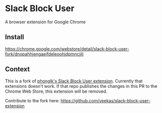 # Slack Block User

A browser extension for Google Chrome

## Install

https://chrome.google.com/webstore/detail/slack-block-user-fork/dnopahhjengaejfdeleoohjdpmncjjlj

## Context

This is a fork of [phonglk's Slack Block User extension](https://github.com/phonglk/slack-block-user-extension). Currently that extensions doesn't work. If that repo publishes the changes in this PR to the Chrome Web Store, this extension will be removed.

Contribute to the fork here: https://github.com/veekas/slack-block-user-extension
